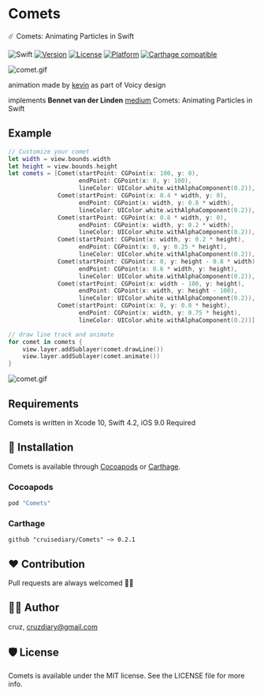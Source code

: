 # Comets
☄️ Comets: Animating Particles in Swift

![Swift](https://img.shields.io/badge/Swift-4.2-orange.svg)
[![Version](https://img.shields.io/cocoapods/v/Comets.svg?style=flat)](http://cocoapods.org/pods/Comets)
[![License](https://img.shields.io/cocoapods/l/Comets.svg?style=flat)](http://cocoapods.org/pods/Comets)
[![Platform](https://img.shields.io/cocoapods/p/Comets.svg?style=flat)](http://cocoapods.org/pods/Comets)
[![Carthage compatible](https://img.shields.io/badge/Carthage-compatible-4BC51D.svg?style=flat)](https://github.com/cruisediary/Comets)

![comet.gif](README/comet.gif)

animation made by [kevin](https://medium.com/@kwijst) as part of Voicy design

implements **Bennet van der Linden** [medium](https://medium.com/call-voicy/comets-animating-particles-in-swift-3431a7f1b250) Comets: Animating Particles in Swift

## Example
```swift
// Customize your comet
let width = view.bounds.width
let height = view.bounds.height
let comets = [Comet(startPoint: CGPoint(x: 100, y: 0),
                    endPoint: CGPoint(x: 0, y: 100),
                    lineColor: UIColor.white.withAlphaComponent(0.2)),
              Comet(startPoint: CGPoint(x: 0.4 * width, y: 0),
                    endPoint: CGPoint(x: width, y: 0.8 * width),
                    lineColor: UIColor.white.withAlphaComponent(0.2)),
              Comet(startPoint: CGPoint(x: 0.8 * width, y: 0),
                    endPoint: CGPoint(x: width, y: 0.2 * width),
                    lineColor: UIColor.white.withAlphaComponent(0.2)),
              Comet(startPoint: CGPoint(x: width, y: 0.2 * height),
                    endPoint: CGPoint(x: 0, y: 0.25 * height),
                    lineColor: UIColor.white.withAlphaComponent(0.2)),
              Comet(startPoint: CGPoint(x: 0, y: height - 0.8 * width),
                    endPoint: CGPoint(x: 0.6 * width, y: height),
                    lineColor: UIColor.white.withAlphaComponent(0.2)),
              Comet(startPoint: CGPoint(x: width - 100, y: height),
                    endPoint: CGPoint(x: width, y: height - 100),
                    lineColor: UIColor.white.withAlphaComponent(0.2)),
              Comet(startPoint: CGPoint(x: 0, y: 0.8 * height),
                    endPoint: CGPoint(x: width, y: 0.75 * height),
                    lineColor: UIColor.white.withAlphaComponent(0.2))]

// draw line track and animate
for comet in comets {
    view.layer.addSublayer(comet.drawLine())
    view.layer.addSublayer(comet.animate())
}
```

![comet.gif](README/Comets.gif)

## Requirements
Comets is written in  Xcode 10, Swift 4.2, iOS 9.0 Required

## 📲 Installation
Comets is available through [Cocoapods](http://cocoapods.org) or [Carthage](https://github.com/Carthage/Carthage).

### Cocoapods
```ruby
pod "Comets"
```

### Carthage
```
github "cruisediary/Comets" ~> 0.2.1
```

## ❤️ Contribution
Pull requests are always welcomed 🏄🏼

## 👨‍💻 Author
cruz, cruzdiary@gmail.com

## 🛡 License

Comets is available under the MIT license. See the LICENSE file for more info.
